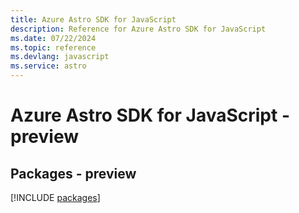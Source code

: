 ```yaml
---
title: Azure Astro SDK for JavaScript
description: Reference for Azure Astro SDK for JavaScript
ms.date: 07/22/2024
ms.topic: reference
ms.devlang: javascript
ms.service: astro
---
```

# Azure Astro SDK for JavaScript - preview
## Packages - preview
[!INCLUDE [packages](astro-index.md)]